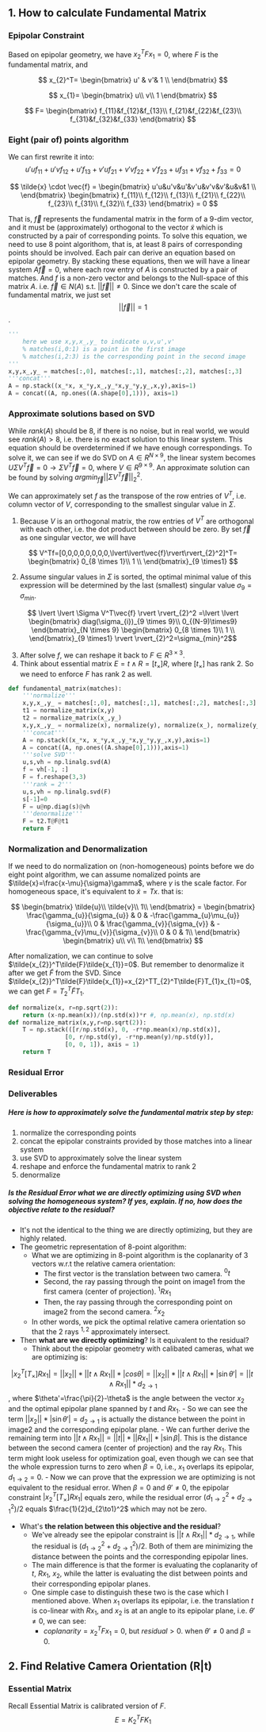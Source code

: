 <!-- %%Zixun Huang 3038564193 Apr 3rd%%
 -->

## 1. How to calculate Fundamental Matrix
### Epipolar Constraint
Based on epipolar geometry, we have $x_{2}^TFx_{1}=0$, where $F$ is the fundamental matrix, and 

$$
x_{2}^T=
\begin{bmatrix}
u' & v'& 1 \\
\end{bmatrix}
$$

$$
x_{1}=
\begin{bmatrix}
u\\
v\\
1
\end{bmatrix}
$$

$$
F=
\begin{bmatrix}
f_{11}&f_{12}&f_{13}\\
f_{21}&f_{22}&f_{23}\\
f_{31}&f_{32}&f_{33}
\end{bmatrix}
$$


### Eight (pair of) points algorithm
We can first rewrite it into:
$$u'uf_{11}+u'vf_{12}+u'f_{13}+v'uf_{21}+v'vf_{22}+v'f_{23}+uf_{31}+vf_{32}+f_{33}=0$$

$$
\tilde{x} \cdot \vec{f} =
\begin{bmatrix}
u'u&u'v&u'&v'u&v'v&v'&u&v&1 \\
\end{bmatrix}
\begin{bmatrix}
f_{11}\\
f_{12}\\
f_{13}\\
f_{21}\\
f_{22}\\
f_{23}\\
f_{31}\\
f_{32}\\
f_{33}
\end{bmatrix} = 0
$$

That is, $\vec{f}$ represents the fundamental matrix in the form of a 9-dim vector, and it must be (approximately) orthogonal to the vector $\tilde{x}$ which is constructed by a pair of corresponding points. 
To solve this equation, we need to use 8 point algorithom, that is, at least 8 pairs of corresponding points should be involved. Each pair can derive an equation based on epipolar geometry. By stacking these equations, then we will have a linear system $A\vec{f}=0$, where each row entry of $A$ is constructed by a pair of matches. And $f$ is a non-zero vector and belongs to the Null-space of this matrix $A$. i.e. $\vec{f} \in N(A)$ s.t. $\lvert \lvert \vec{f} \rvert \rvert\neq 0$. Since we don't care the scale of fundamental matrix, we just set $$\lvert \lvert \vec{f} \rvert \rvert=1$$.

```python
'''
	here we use x,y,x_,y_ to indicate u,v,u',v'
	% matches(i,0:1) is a point in the first image
	% matches(i,2:3) is the corresponding point in the second image 
'''
x,y,x_,y_ = matches[:,0], matches[:,1], matches[:,2], matches[:,3]
'''concat''' 
A = np.stack((x_*x, x_*y,x_,y_*x,y_*y,y_,x,y),axis=1)
A = concat((A, np.ones((A.shape[0],1))), axis=1)
```

### Approximate solutions based on SVD
While $rank(A)$ should be 8, if there is no noise, but in real world, we would see $rank(A)>8$, i.e. there is no exact solution to this linear system.
This equation should be overdetermined if we have enough correspondings. To solve it, we can see if we do SVD on $A \in R^{N\times9}$, the linear system becomes $U\Sigma V^T\vec{f}=0 \to \Sigma V^T\vec{f}=0$, where $V \in R^{9 \times 9}$. An approximate solution can be found by solving $argmin_{\vec{f}}\lvert \lvert \Sigma V^T\vec{f} \rvert \rvert_{2}^2$.

We can approximately set $f$ as the transpose of the row entries of $V^T$, i.e. column vector of $V$, corresponding to the smallest singular value in $\Sigma$. 
1. Because $V$ is an orthogonal matrix, the row entries of $V^T$ are orthogonal with each other, i.e. the dot product between should be zero. By set $\vec{f}$ as one singular vector, we will have 

$$
V^Tf=[0,0,0,0,0,0,0,0,\lvert\lvert\vec{f}\rvert\rvert_{2}^2]^T=
\begin{bmatrix}
0_{8 \times 1}\\ 
1 \\ 
\end{bmatrix}_{9 \times1}
$$

2. Assume singular values in $\Sigma$ is sorted, the optimal minimal value of this expression will be determined by the last (smallest) singular value $\sigma_{9}=\sigma_{min}$. 

$$
\lvert \lvert \Sigma V^T\vec{f} \rvert  \rvert_{2}^2 =\lvert \lvert  
\begin{bmatrix}
diag(\sigma_{i})_{9 \times 9}\\
0_{(N-9)\times9}
\end{bmatrix}_{N \times 9}
\begin{bmatrix}
0_{8 \times 1}\\ 
1 \\ 
\end{bmatrix}_{9 \times1} 
\rvert  \rvert_{2}^2=\sigma_{min}^2$$

3. After solve $f$, we can reshape it back to $F\in R^{3 \times3}$.
4. Think about essential matrix $E=t\wedge R=[t_{\times}]R$, where $[t_{\times}]$ has rank 2. So we need to enforce $F$ has rank 2 as well.
```python
def fundamental_matrix(matches):
    '''normalize'''
    x,y,x_,y_ = matches[:,0], matches[:,1], matches[:,2], matches[:,3]
    t1 = normalize_matrix(x,y)
    t2 = normalize_matrix(x_,y_)
    x,y,x_,y_ = normalize(x), normalize(y), normalize(x_), normalize(y_)
    '''concat''' 
    A = np.stack((x_*x, x_*y,x_,y_*x,y_*y,y_,x,y),axis=1)
    A = concat((A, np.ones((A.shape[0],1))),axis=1)
    '''solve SVD'''
    u,s,vh = np.linalg.svd(A)
    f = vh[-1, :]
    F = f.reshape(3,3)
    '''rank = 2'''
    u,s,vh = np.linalg.svd(F)
    s[-1]=0
    F = u@np.diag(s)@vh
    '''denormalize'''
    F = t2.T@F@t1
    return F
```

### Normalization and Denormalization
If we need to do normalization on (non-homogeneous) points before we do eight point algorithm, we can assume nomalized points are $\tilde{x}=\frac{x-\mu}{\sigma}\gamma$, where $\gamma$ is the scale factor.
For homogeneous space, it's equivalent to $\tilde{x}=Tx$. that is:

$$
\begin{bmatrix}
\tilde{u}\\ 
\tilde{v}\\ 
1\\
\end{bmatrix} = 
\begin{bmatrix}
\frac{\gamma_{u}}{\sigma_{u}} & 0 & -\frac{\gamma_{u}\mu_{u}}{\sigma_{u}}\\ 
0 & \frac{\gamma_{v}}{\sigma_{v}} & -\frac{\gamma_{v}\mu_{v}}{\sigma_{v}}\\ 
0 & 0 & 1\\
\end{bmatrix}
\begin{bmatrix}
u\\ 
v\\ 
1\\
\end{bmatrix}
$$

After nomalization, we can continue to solve $\tilde{x_{2}}^T\tilde{F}\tilde{x_{1}}=0$. But remember to denormalize it after we get $\tilde{F}$ from the SVD. Since $\tilde{x_{2}}^T\tilde{F}\tilde{x_{1}}=x_{2}^TT_{2}^T\tilde{F}T_{1}x_{1}=0$, we can get $F=T_{2}^T\tilde{F}T_{1}$.
```python
def normalize(x, r=np.sqrt(2)):
    return (x-np.mean(x))/(np.std(x))*r #, np.mean(x), np.std(x)
def normalize_matrix(x,y,r=np.sqrt(2)):
    T = np.stack(([r/np.std(x), 0, -r*np.mean(x)/np.std(x)],
                [0, r/np.std(y), -r*np.mean(y)/np.std(y)],
                [0, 0, 1]), axis = 1)
    return T
```


### Residual Error



### Deliverables
##### Here is how to approximately solve the fundamental matrix step by step: 
1. normalize the corresponding points
2. concat the epipolar constraints provided by those matches into a linear system
3. use SVD to approximately solve the linear system
4. reshape and enforce the fundamental matrix to rank 2
5. denormalize

##### Is the Residual Error what we are directly optimizing using SVD when solving the homogeneous system? If yes, explain. If no, how does the objective relate to the residual?
- It's not the identical to the thing we are directly optimizing, but they are highly related.
- The geometric representation of 8-point algorithm:
	- What we are optimizing in 8-point algorithm is the coplanarity of 3 vectors w.r.t the relative camera orientation:
		- The first vector is the translation between two camera. $^0t$
		- Second, the ray passing through the point on image1 from the first camera (center of projection). $^1Rx_{1}$ 
		- Then, the ray passing through the corresponding point on image2 from the second camera. $^2x_{2}$
	- In other words, we pick the optimal relative camera orientation so that the 2 rays $^{1,2}$ approximately intersect. 
- Then **what are we directly optimizing**? Is it equivalent to the residual?
	- Think about the epipolar geometry with calibated cameras, what we are optimizing is:

$$
\lvert x_{2}^T[T_{\times}]Rx_{1} \rvert=
\lvert \lvert x_{2} \rvert \rvert *\lvert \lvert t\wedge Rx_{1} \rvert\rvert*\lvert cos\theta \rvert=
\lvert \lvert x_{2} \rvert \rvert *\lvert \lvert t\wedge Rx_{1} \rvert\rvert*\lvert\sin\theta' \rvert=
\lvert \lvert t\wedge Rx_{1} \rvert\rvert*d_{2\to1}
$$, where $\theta'=\frac{\pi}{2}-\theta$ is the angle between the vector $x_{2}$ and the optimal epipolar plane spanned by $t$ and $Rx_{1}$. 
	- So we can see the term $\lvert \lvert x_{2} \rvert \rvert *\lvert\sin\theta' \rvert=d_{2\to1}$  is actually the distance between the point in image2 and the corresponding epipolar plane.
	- We can further derive the remaining term into $\lvert \lvert t\wedge Rx_{1} \rvert\rvert = \lvert \lvert t\rvert \rvert *\lvert \lvert Rx_{1} \rvert\rvert*\lvert\sin\beta \rvert$. This is the distance between the second camera (center of projection) and the ray $Rx_{1}$. This term might look useless for optimization goal, even though we can see that the whole expression turns to zero when $\beta=0$, i.e., $x_{1}$ overlaps its epipolar, $d_{1\to2}=0$.
	- Now we can prove that the expression we are optimizing is not equivalent to the residual error. When $\beta=0$ and $\theta'\neq 0$, the epipolar constraint $\lvert x_{2}^T[T_{\times}]Rx_{1} \rvert$ equals zero, while the residual error $(d_{1\to2}^2+d_{2\to1}^2)/2$ equals $\frac{1}{2}d_{2\to1}^2$ which may not be zero.
	
- What's **the relation between this objective and the residual**?
	- We've already see the epipolar constraint is $\lvert \lvert t\wedge Rx_{1} \rvert\rvert*d_{2\to1}$, while the residual is $(d_{1\to2}^2+d_{2\to1}^2)/2$. Both of them are minimizing the distance between the points and the corresponding epipolar lines.
	- The main difference is that the former is evaluating the coplanarity of  $t$, $Rx_{1}$, $x_{2}$, while the latter is evaluating the dist between points and their corresponding epipolar planes. 
	- One simple case to distinguish these two is the case which I mentioned above. When $x_{1}$ overlaps its epipolar, i.e. the translation $t$ is co-linear with $Rx_{1}$, and $x_{2}$ is at an angle to its epipolar plane, i.e. $\theta'\neq 0$, we can see:
		- $coplanarity=x_{2}^TFx_{1}=0$, but $residual>0$. when $\theta'\neq 0$ and $\beta=0$.


## 2. Find Relative Camera Orientation (R|t)
### Essential Matrix
Recall Essential Matrix is calibrated version of $F$.
$$E=K_{2}^TFK_{1}$$

